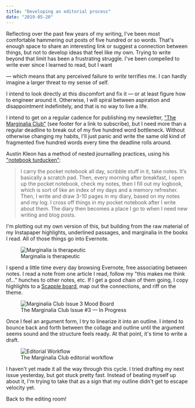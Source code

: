 ```yaml
---
title: "Developing an editorial process"
date: "2019-05-20"
---
```


Reflecting over the past few years of my writing, I've been most comfortable hammering out posts of five hundred or so words. That's enough space to share an interesting link or suggest a connection between things, but not to develop ideas that feel like my own. Trying to write beyond that limit has been a frustrating struggle. I've been compelled to write ever since I learned to read, but I want

— which means that any perceived failure to _write_ terrifies me. I can hardly imagine a larger threat to my sense of self.

I intend to look directly at this discomfort and fix it — or at least figure how to engineer around it. Otherwise, I will spiral between aspiration and disappointment indefinitely, and that is no way to live a life.

I intend to get on a regular cadence for publishing my newsletter, ["The Marginalia Club"][1] (see footer for a link to subscribe), but I need more than a regular deadline to break out of my five hundred word bottleneck. Without otherwise changing my habits, I'll just panic and write the same old kind of fragmented five hundred words every time the deadline rolls around.

Austin Kleon has a method of nested journalling practices, using his ["notebook turducken"][2]:

> I carry the pocket notebook all day, scribble stuff in it, take notes. It’s basically a scratch pad. Then, every morning after breakfast, I open up the pocket notebook, check my notes, then I fill out my logbook, which is sort of like an index of my days and a memory refresher. Then, I write and draw 3-10 pages in my diary, based on my notes and my log. I cross off things in my pocket notebook after I write about them. The diary then becomes a place I go to when I need new writing and blog posts.

I'm plotting out my own version of this, but building from the raw material of my Instapaper highlights, underlined passages, and marginalia in the books I read. All of those things go into Evernote.

<figure>
  <img src="/img/2019/05/marginalia_therapy.jpg" alt="Marginalia is therapeutic"/>
  <figcaption>Marginalia is therapeutic</figcaption>
</figure>

I spend a little time every day browsing Evernote, free associating between notes. I read a note from one article I read, follow my "this makes me think of…" hunches to other notes, etc. If I get a good chain of them going, I copy highlights to a [Scapple board][3], map out the connections, and riff on the theme.

<figure>
  <img src="/img/2019/05/scapple_issue03.png" alt="Marginalia Club Issue 3 Mood Board">
  <figcaption>The Marginalia Club Issue #3 — In Progress </figcaption>
</figure>

Once I feel an argument form, I try to linearize it into an outline. I intend to bounce back and forth between the collage and outline until the argument seems sound and the structure feels ready. At that point, it's time to write a draft.

[1]: https://the.marginalia.club
[2]: https://austinkleon.com/2018/02/19/notebook-turducken/
[3]: https://www.literatureandlatte.com/scapple/overview

<figure>
  <img src="/img/2019/05/editorial_process.png" alt="Editorial Workflow">
  <figcaption>The Marginalia Club editorial workflow</figcaption>
</figure>

I haven't yet made it all the way through this cycle. I tried drafting my next issue yesterday, but got stuck pretty fast. Instead of beating myself up about it, I'm trying to take that as a sign that my outline didn't get to escape velocity yet.

Back to the editing room!

